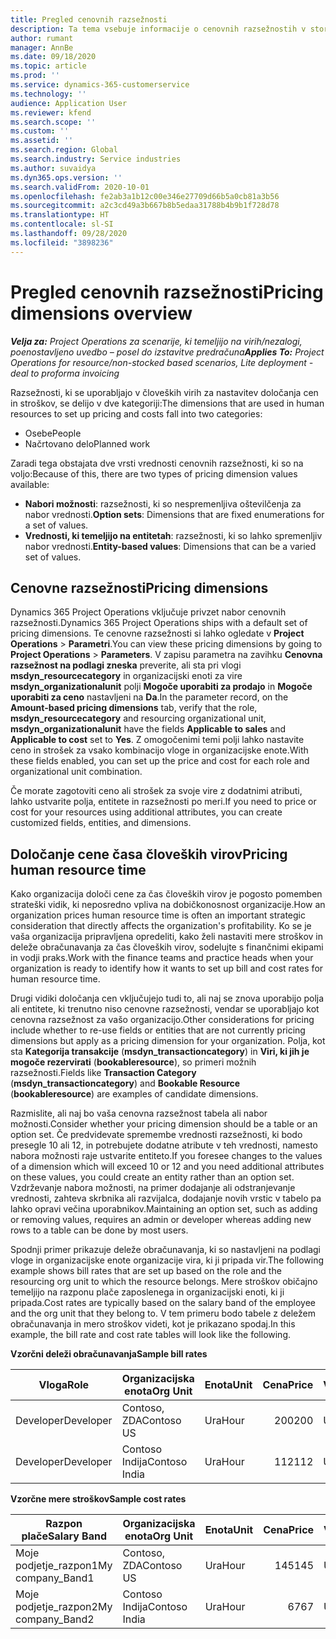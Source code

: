 ```yaml
---
title: Pregled cenovnih razsežnosti
description: Ta tema vsebuje informacije o cenovnih razsežnostih v storitvi Dynamics 365 Project Operations.
author: rumant
manager: AnnBe
ms.date: 09/18/2020
ms.topic: article
ms.prod: ''
ms.service: dynamics-365-customerservice
ms.technology: ''
audience: Application User
ms.reviewer: kfend
ms.search.scope: ''
ms.custom: ''
ms.assetid: ''
ms.search.region: Global
ms.search.industry: Service industries
ms.author: suvaidya
ms.dyn365.ops.version: ''
ms.search.validFrom: 2020-10-01
ms.openlocfilehash: fe2ab3a1b12c00e346e27709d66b5a0cb81a3b56
ms.sourcegitcommit: a2c3cd49a3b667b8b5edaa31788b4b9b1f728d78
ms.translationtype: HT
ms.contentlocale: sl-SI
ms.lasthandoff: 09/28/2020
ms.locfileid: "3898236"
---
```

# <a name="pricing-dimensions-overview"></a><span data-ttu-id="252cd-103">Pregled cenovnih razsežnosti</span><span class="sxs-lookup"><span data-stu-id="252cd-103">Pricing dimensions overview</span></span>

<span data-ttu-id="252cd-104">_**Velja za:** Project Operations za scenarije, ki temeljijo na virih/nezalogi, poenostavljeno uvedbo – posel do izstavitve predračuna_</span><span class="sxs-lookup"><span data-stu-id="252cd-104">_**Applies To:** Project Operations for resource/non-stocked based scenarios, Lite deployment - deal to proforma invoicing_</span></span>

<span data-ttu-id="252cd-105">Razsežnosti, ki se uporabljajo v človeških virih za nastavitev določanja cen in stroškov, se delijo v dve kategoriji:</span><span class="sxs-lookup"><span data-stu-id="252cd-105">The dimensions that are used in human resources to set up pricing and costs fall into two categories:</span></span>

- <span data-ttu-id="252cd-106">Osebe</span><span class="sxs-lookup"><span data-stu-id="252cd-106">People</span></span>
- <span data-ttu-id="252cd-107">Načrtovano delo</span><span class="sxs-lookup"><span data-stu-id="252cd-107">Planned work</span></span>

<span data-ttu-id="252cd-108">Zaradi tega obstajata dve vrsti vrednosti cenovnih razsežnosti, ki so na voljo:</span><span class="sxs-lookup"><span data-stu-id="252cd-108">Because of this, there are two types of pricing dimension values available:</span></span>

- <span data-ttu-id="252cd-109">**Nabori možnosti**: razsežnosti, ki so nespremenljiva oštevilčenja za nabor vrednosti.</span><span class="sxs-lookup"><span data-stu-id="252cd-109">**Option sets**: Dimensions that are fixed enumerations for a set of values.</span></span>
- <span data-ttu-id="252cd-110">**Vrednosti, ki temeljijo na entitetah**: razsežnosti, ki so lahko spremenljiv nabor vrednosti.</span><span class="sxs-lookup"><span data-stu-id="252cd-110">**Entity-based values**: Dimensions that can be a varied set of values.</span></span>

## <a name="pricing-dimensions"></a><span data-ttu-id="252cd-111">Cenovne razsežnosti</span><span class="sxs-lookup"><span data-stu-id="252cd-111">Pricing dimensions</span></span>

<span data-ttu-id="252cd-112">Dynamics 365 Project Operations vključuje privzet nabor cenovnih razsežnosti.</span><span class="sxs-lookup"><span data-stu-id="252cd-112">Dynamics 365 Project Operations ships with a default set of pricing dimensions.</span></span> <span data-ttu-id="252cd-113">Te cenovne razsežnosti si lahko ogledate v **Project Operations** > **Parametri**.</span><span class="sxs-lookup"><span data-stu-id="252cd-113">You can view these pricing dimensions by going to **Project Operations** > **Parameters**.</span></span> <span data-ttu-id="252cd-114">V zapisu parametra na zavihku **Cenovna razsežnost na podlagi zneska** preverite, ali sta pri vlogi **msdyn_resourcecategory** in organizacijski enoti za vire **msdyn_organizationalunit** polji **Mogoče uporabiti za prodajo** in **Mogoče uporabiti za ceno** nastavljeni na **Da**.</span><span class="sxs-lookup"><span data-stu-id="252cd-114">In the parameter record, on the **Amount-based pricing dimensions** tab, verify that the role, **msdyn_resourcecategory** and resourcing organizational unit, **msdyn_organizationalunit** have the fields **Applicable to sales** and **Applicable to cost** set to **Yes**.</span></span> <span data-ttu-id="252cd-115">Z omogočenimi temi polji lahko nastavite ceno in strošek za vsako kombinacijo vloge in organizacijske enote.</span><span class="sxs-lookup"><span data-stu-id="252cd-115">With these fields enabled, you can set up the price and cost for each role and organizational unit combination.</span></span>

<span data-ttu-id="252cd-116">Če morate zagotoviti ceno ali strošek za svoje vire z dodatnimi atributi, lahko ustvarite polja, entitete in razsežnosti po meri.</span><span class="sxs-lookup"><span data-stu-id="252cd-116">If you need to price or cost for your resources using additional attributes, you can create customized fields, entities, and dimensions.</span></span>

## <a name="pricing-human-resource-time"></a><span data-ttu-id="252cd-117">Določanje cene časa človeških virov</span><span class="sxs-lookup"><span data-stu-id="252cd-117">Pricing human resource time</span></span>
<span data-ttu-id="252cd-118">Kako organizacija določi cene za čas človeških virov je pogosto pomemben strateški vidik, ki neposredno vpliva na dobičkonosnost organizacije.</span><span class="sxs-lookup"><span data-stu-id="252cd-118">How an organization prices human resource time is often an important strategic consideration that directly affects the organization's profitability.</span></span> <span data-ttu-id="252cd-119">Ko se je vaša organizacija pripravljena opredeliti, kako želi nastaviti mere stroškov in deleže obračunavanja za čas človeških virov, sodelujte s finančnimi ekipami in vodji praks.</span><span class="sxs-lookup"><span data-stu-id="252cd-119">Work with the finance teams and practice heads when your organization is ready to identify how it wants to set up bill and cost rates for human resource time.</span></span>

<span data-ttu-id="252cd-120">Drugi vidiki določanja cen vključujejo tudi to, ali naj se znova uporabijo polja ali entitete, ki trenutno niso cenovne razsežnosti, vendar se uporabljajo kot cenovna razsežnost za vašo organizacijo.</span><span class="sxs-lookup"><span data-stu-id="252cd-120">Other considerations for pricing include whether to re-use fields or entities that are not currently pricing dimensions but apply as a pricing dimension for your organization.</span></span> <span data-ttu-id="252cd-121">Polja, kot sta **Kategorija transakcije** (**msdyn_transactioncategory**) in **Viri, ki jih je mogoče rezervirati** (**bookableresource**), so primeri možnih razsežnosti.</span><span class="sxs-lookup"><span data-stu-id="252cd-121">Fields like **Transaction Category** (**msdyn_transactioncategory**) and **Bookable Resource** (**bookableresource**) are examples of candidate dimensions.</span></span> 

<span data-ttu-id="252cd-122">Razmislite, ali naj bo vaša cenovna razsežnost tabela ali nabor možnosti.</span><span class="sxs-lookup"><span data-stu-id="252cd-122">Consider whether your pricing dimension should be a table or an option set.</span></span> <span data-ttu-id="252cd-123">Če predvidevate spremembe vrednosti razsežnosti, ki bodo presegle 10 ali 12, in potrebujete dodatne atribute v teh vrednosti, namesto nabora možnosti raje ustvarite entiteto.</span><span class="sxs-lookup"><span data-stu-id="252cd-123">If you foresee changes to the values of a dimension which will exceed 10 or 12 and you need additional attributes on these values, you could create an entity rather than an option set.</span></span> <span data-ttu-id="252cd-124">Vzdrževanje nabora možnosti, na primer dodajanje ali odstranjevanje vrednosti, zahteva skrbnika ali razvijalca, dodajanje novih vrstic v tabelo pa lahko opravi večina uporabnikov.</span><span class="sxs-lookup"><span data-stu-id="252cd-124">Maintaining an option set, such as adding or removing values, requires an admin or developer whereas adding new rows to a table can be done by most users.</span></span>

<span data-ttu-id="252cd-125">Spodnji primer prikazuje deleže obračunavanja, ki so nastavljeni na podlagi vloge in organizacijske enote organizacije vira, ki ji pripada vir.</span><span class="sxs-lookup"><span data-stu-id="252cd-125">The following example shows bill rates that are set up based on the role and the resourcing org unit to which the resource belongs.</span></span> <span data-ttu-id="252cd-126">Mere stroškov običajno temeljijo na razponu plače zaposlenega in organizacijski enoti, ki ji pripada.</span><span class="sxs-lookup"><span data-stu-id="252cd-126">Cost rates are typically based on the salary band of the employee and the org unit that they belong to.</span></span> <span data-ttu-id="252cd-127">V tem primeru bodo tabele z deležem obračunavanja in mero stroškov videti, kot je prikazano spodaj.</span><span class="sxs-lookup"><span data-stu-id="252cd-127">In this example, the bill rate and cost rate tables will look like the following.</span></span>

<span data-ttu-id="252cd-128">**Vzorčni deleži obračunavanja**</span><span class="sxs-lookup"><span data-stu-id="252cd-128">**Sample bill rates**</span></span>

| <span data-ttu-id="252cd-129">Vloga</span><span class="sxs-lookup"><span data-stu-id="252cd-129">Role</span></span>        | <span data-ttu-id="252cd-130">Organizacijska enota</span><span class="sxs-lookup"><span data-stu-id="252cd-130">Org Unit</span></span>    |<span data-ttu-id="252cd-131">Enota</span><span class="sxs-lookup"><span data-stu-id="252cd-131">Unit</span></span>      |<span data-ttu-id="252cd-132">Cena</span><span class="sxs-lookup"><span data-stu-id="252cd-132">Price</span></span>      |<span data-ttu-id="252cd-133">Valuta</span><span class="sxs-lookup"><span data-stu-id="252cd-133">Currency</span></span>  |
| ------------|-------------|----------|----------:|----------|
| <span data-ttu-id="252cd-134">Developer</span><span class="sxs-lookup"><span data-stu-id="252cd-134">Developer</span></span>   | <span data-ttu-id="252cd-135">Contoso, ZDA</span><span class="sxs-lookup"><span data-stu-id="252cd-135">Contoso US</span></span>  |<span data-ttu-id="252cd-136">Ura</span><span class="sxs-lookup"><span data-stu-id="252cd-136">Hour</span></span> | <span data-ttu-id="252cd-137">200</span><span class="sxs-lookup"><span data-stu-id="252cd-137">200</span></span>|<span data-ttu-id="252cd-138">USD</span><span class="sxs-lookup"><span data-stu-id="252cd-138">USD</span></span>     |
| <span data-ttu-id="252cd-139">Developer</span><span class="sxs-lookup"><span data-stu-id="252cd-139">Developer</span></span>   | <span data-ttu-id="252cd-140">Contoso Indija</span><span class="sxs-lookup"><span data-stu-id="252cd-140">Contoso India</span></span> |<span data-ttu-id="252cd-141">Ura</span><span class="sxs-lookup"><span data-stu-id="252cd-141">Hour</span></span>|   <span data-ttu-id="252cd-142">112</span><span class="sxs-lookup"><span data-stu-id="252cd-142">112</span></span>|<span data-ttu-id="252cd-143">USD</span><span class="sxs-lookup"><span data-stu-id="252cd-143">USD</span></span>     |


<span data-ttu-id="252cd-144">**Vzorčne mere stroškov**</span><span class="sxs-lookup"><span data-stu-id="252cd-144">**Sample cost rates**</span></span>

| <span data-ttu-id="252cd-145">Razpon plače</span><span class="sxs-lookup"><span data-stu-id="252cd-145">Salary Band</span></span>     | <span data-ttu-id="252cd-146">Organizacijska enota</span><span class="sxs-lookup"><span data-stu-id="252cd-146">Org Unit</span></span>    |<span data-ttu-id="252cd-147">Enota</span><span class="sxs-lookup"><span data-stu-id="252cd-147">Unit</span></span>      |<span data-ttu-id="252cd-148">Cena</span><span class="sxs-lookup"><span data-stu-id="252cd-148">Price</span></span>      |<span data-ttu-id="252cd-149">Valuta</span><span class="sxs-lookup"><span data-stu-id="252cd-149">Currency</span></span>  |
| ----------------|-------------|----------|----------:|----------|
| <span data-ttu-id="252cd-150">Moje podjetje_razpon1</span><span class="sxs-lookup"><span data-stu-id="252cd-150">My company_Band1</span></span> | <span data-ttu-id="252cd-151">Contoso, ZDA</span><span class="sxs-lookup"><span data-stu-id="252cd-151">Contoso US</span></span>  |<span data-ttu-id="252cd-152">Ura</span><span class="sxs-lookup"><span data-stu-id="252cd-152">Hour</span></span> | <span data-ttu-id="252cd-153">145</span><span class="sxs-lookup"><span data-stu-id="252cd-153">145</span></span>|<span data-ttu-id="252cd-154">USD</span><span class="sxs-lookup"><span data-stu-id="252cd-154">USD</span></span>     |
| <span data-ttu-id="252cd-155">Moje podjetje_razpon2</span><span class="sxs-lookup"><span data-stu-id="252cd-155">My company_Band2</span></span> | <span data-ttu-id="252cd-156">Contoso Indija</span><span class="sxs-lookup"><span data-stu-id="252cd-156">Contoso India</span></span> |<span data-ttu-id="252cd-157">Ura</span><span class="sxs-lookup"><span data-stu-id="252cd-157">Hour</span></span>|   <span data-ttu-id="252cd-158">67</span><span class="sxs-lookup"><span data-stu-id="252cd-158">67</span></span>|<span data-ttu-id="252cd-159">USD</span><span class="sxs-lookup"><span data-stu-id="252cd-159">USD</span></span>     |
